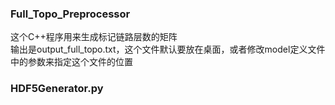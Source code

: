 ### Full_Topo_Preprocessor
这个C++程序用来生成标记链路层数的矩阵  
输出是output_full_topo.txt，这个文件默认要放在桌面，或者修改model定义文件中的参数来指定这个文件的位置

### HDF5Generator.py
